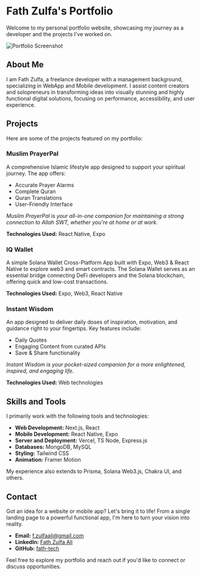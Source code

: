 # Fath Zulfa's Portfolio

Welcome to my personal portfolio website, showcasing my journey as a developer and the projects I've worked on.

![Portfolio Screenshot](https://i.imgur.com/CfmoCMt.png)

## About Me

I am Fath Zulfa, a freelance developer with a management background, specializing in WebApp and Mobile development. I assist content creators and solopreneurs in transforming ideas into visually stunning and highly functional digital solutions, focusing on performance, accessibility, and user experience.

## Projects

Here are some of the projects featured on my portfolio:

### Muslim PrayerPal

A comprehensive Islamic lifestyle app designed to support your spiritual journey. The app offers:

- Accurate Prayer Alarms
- Complete Quran
- Quran Translations
- User-Friendly Interface

_Muslim PrayerPal is your all-in-one companion for maintaining a strong connection to Allah SWT, whether you're at home or at work._

**Technologies Used:** React Native, Expo

### IQ Wallet

A simple Solana Wallet Cross-Platform App built with Expo, Web3 & React Native to explore web3 and smart contracts. The Solana Wallet serves as an essential bridge connecting DeFi developers and the Solana blockchain, offering quick and low-cost transactions.

**Technologies Used:** Expo, Web3, React Native

### Instant Wisdom

An app designed to deliver daily doses of inspiration, motivation, and guidance right to your fingertips. Key features include:

- Daily Quotes
- Engaging Content from curated APIs
- Save & Share functionality

_Instant Wisdom is your pocket-sized companion for a more enlightened, inspired, and engaging life._

**Technologies Used:** Web technologies

## Skills and Tools

I primarily work with the following tools and technologies:

- **Web Development:** Next.js, React
- **Mobile Development:** React Native, Expo
- **Server and Deployment:** Vercel, TS Node, Express.js
- **Databases:** MongoDB, MySQL
- **Styling:** Tailwind CSS
- **Animation:** Framer Motion

My experience also extends to Prisma, Solana Web3.js, Chakra UI, and others.

## Contact

Got an idea for a website or mobile app? Let's bring it to life! From a single landing page to a powerful functional app, I'm here to turn your vision into reality.

- **Email:** f.zulfaali@gmail.com
- **LinkedIn:** [Fath Zulfa Ali](https://www.linkedin.com/in/fath-zulfa-ali/)
- **GitHub:** [fath-tech](https://github.com/fath-tech)

Feel free to explore my portfolio and reach out if you'd like to connect or discuss opportunities.
